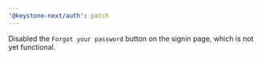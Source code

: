 ```yaml
---
'@keystone-next/auth': patch
---
```


Disabled the `Forgot your password` button on the signin page, which is not yet functional.
